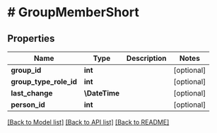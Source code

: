 # # GroupMemberShort

## Properties

Name | Type | Description | Notes
------------ | ------------- | ------------- | -------------
**group_id** | **int** |  | [optional]
**group_type_role_id** | **int** |  | [optional]
**last_change** | **\DateTime** |  | [optional]
**person_id** | **int** |  | [optional]

[[Back to Model list]](../../README.md#models) [[Back to API list]](../../README.md#endpoints) [[Back to README]](../../README.md)
